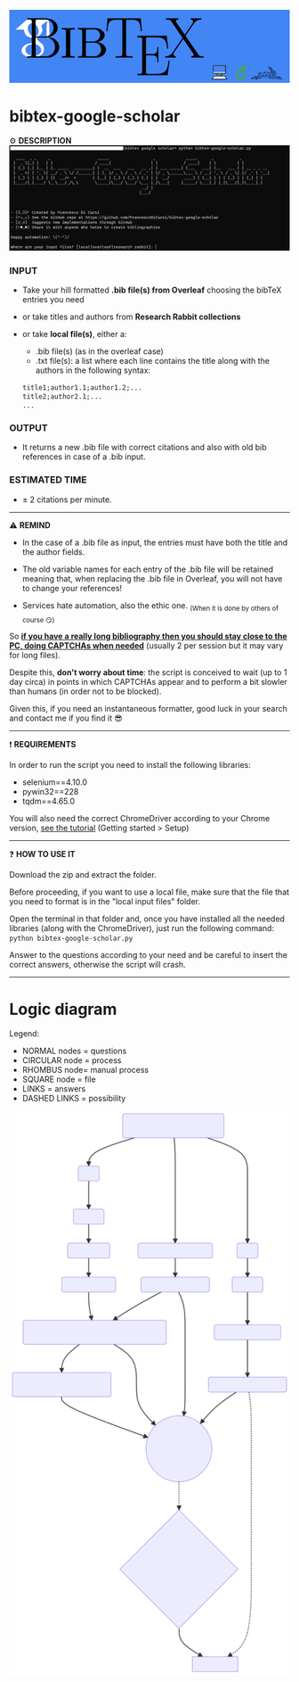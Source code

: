 ![read me header](https://github.com/FrancescoDiCursi/bibtex-google-scholar/blob/main/read%20me%20header.png)
# bibtex-google-scholar

⚙️ **DESCRIPTION**
![terminal](https://github.com/FrancescoDiCursi/bibtex-google-scholar/blob/main/terminal_preview.png)

### INPUT
- Take your hill formatted **.bib file(s) from Overleaf** choosing the bibTeX entries you need
- or take titles and authors from **Research Rabbit collections**
- or take **local file(s)**, either a:
  + .bib file(s) (as in the overleaf case)
  + .txt file(s): a list where each line contains the title along with the authors in the following syntax:

   ```
   title1;author1.1;author1.2;...
   title2;author2.1;...
   ...
   ```
### OUTPUT
- It returns a new .bib file with correct citations and also with old bib references in case of a .bib input. 

### ESTIMATED TIME
- ± 2 citations per minute.
______
⚠️ **REMIND**
- In the case of a .bib file as input, the entries must have both the title and the author fields.

- The old variable names for each entry of the .bib file will be retained meaning that, when replacing the .bib file in Overleaf, you will not have to change your references!

- Services hate automation, also the ethic one. <sub>(When it is done by others of course 😏)</sub>

So <ins>**if you have a really long bibliography then you should stay close to the PC, doing CAPTCHAs when needed**</ins> (usually 2 per session but it may vary for long files). 

Despite this, **don't worry about time**: the script is conceived to wait (up to 1 day circa) in points in which CAPTCHAs appear and to perform a bit slowler than humans (in order not to be blocked).

Given this, if you need an instantaneous formatter, good luck in your search and contact me if you find it 😎 
______
:exclamation: **REQUIREMENTS**

In order to run the script you need to install the following libraries:
 - selenium==4.10.0
 - pywin32==228
 - tqdm==4.65.0
   
You will also need the correct ChromeDriver according to your Chrome version, [see the tutorial](https://sites.google.com/a/chromium.org/chromedriver/getting-started) (Getting started > Setup)

______
:question: **HOW TO USE IT**

Download the zip and extract the folder.

Before proceeding, if you want to use a local file, make sure that the file that you need to format is in the "local input files" folder.

Open the terminal in that folder and, once you have installed all the needed libraries (along with the ChromeDriver), just run the following command:  `python bibtex-google-scholar.py`

Answer to the questions according to your need and be careful to insert the correct answers, otherwise the script will crash.

______

# Logic diagram
Legend:
- NORMAL nodes = questions
- CIRCULAR node = process
- RHOMBUS node= manual process
- SQUARE node = file
- LINKS = answers
- DASHED LINKS = possibility

![Logic diagram](https://github.com/FrancescoDiCursi/bibtex-google-scholar/blob/main/mermaid-diagram-2023-07-23-172914.svg)
